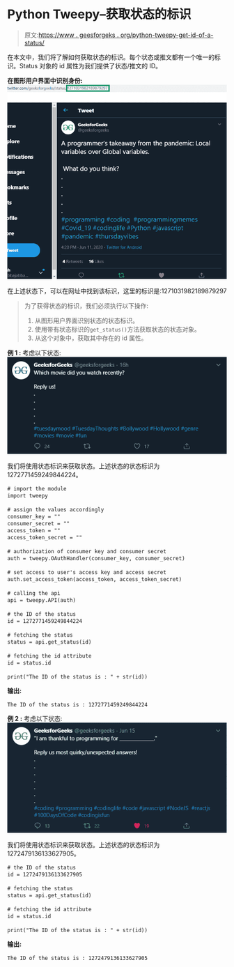 # Python Tweepy–获取状态的标识

> 原文:[https://www . geesforgeks . org/python-tweepy-get-id-of-a-status/](https://www.geeksforgeeks.org/python-tweepy-getting-the-id-of-a-status/)

在本文中，我们将了解如何获取状态的标识。每个状态或推文都有一个唯一的标识。Status 对象的 id 属性为我们提供了状态/推文的 ID。

**在图形用户界面中识别身份:**
![](img/362f74a165e93c29405d13f447ea691c.png)

在上述状态下，可以在网址中找到该标识，这里的标识是:1271031982189879297

> 为了获得状态的标识，我们必须执行以下操作:
> 
> 1.  从图形用户界面识别状态的状态标识。
> 2.  使用带有状态标识的`get_status()`方法获取状态的状态对象。
> 3.  从这个对象中，获取其中存在的 id 属性。

**例 1 :** 考虑以下状态:
![](img/b66484537992670523a54c9ba241fbc4.png)

我们将使用状态标识来获取状态。上述状态的状态标识为 1272771459249844224。

```
# import the module
import tweepy

# assign the values accordingly
consumer_key = ""
consumer_secret = ""
access_token = ""
access_token_secret = ""

# authorization of consumer key and consumer secret
auth = tweepy.OAuthHandler(consumer_key, consumer_secret)

# set access to user's access key and access secret 
auth.set_access_token(access_token, access_token_secret)

# calling the api 
api = tweepy.API(auth)

# the ID of the status
id = 1272771459249844224

# fetching the status
status = api.get_status(id)

# fetching the id attribute
id = status.id 

print("The ID of the status is : " + str(id))
```

**输出:**

```
The ID of the status is : 1272771459249844224

```

**例 2 :** 考虑以下状态:
![](img/2893ea6f1652da3e4645b0bed573f047.png)

我们将使用状态标识来获取状态。上述状态的状态标识为 1272479136133627905。

```
# the ID of the status
id = 1272479136133627905

# fetching the status
status = api.get_status(id)

# fetching the id attribute
id = status.id 

print("The ID of the status is : " + str(id))
```

**输出:**

```
The ID of the status is : 1272479136133627905

```